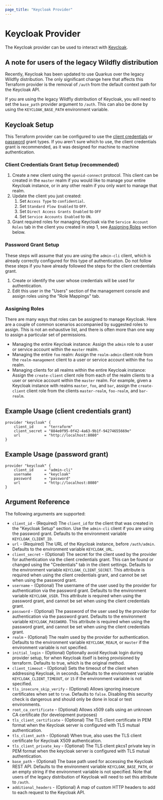 ```yaml
---
page_title: "Keycloak Provider"
---
```


# Keycloak Provider

The Keycloak provider can be used to interact with [Keycloak](https://www.keycloak.org/).

## A note for users of the legacy Wildfly distribution

Recently, Keycloak has been updated to use Quarkus over the legacy Wildfly distribution. The only significant change here
that affects this Terraform provider is the removal of `/auth` from the default context path for the Keycloak API.

If you are using the legacy Wildfly distribution of Keycloak, you will need to set the `base_path` provider argument to
`/auth`. This can also be done by using the `KEYCLOAK_BASE_PATH` environment variable.

## Keycloak Setup

This Terraform provider can be configured to use the [client credentials](https://www.oauth.com/oauth2-servers/access-tokens/client-credentials/)
or [password](https://www.oauth.com/oauth2-servers/access-tokens/password-grant/) grant types. If you aren't
sure which to use, the client credentials grant is recommended, as it was designed for machine to machine authentication.

### Client Credentials Grant Setup (recommended)

1. Create a new client using the `openid-connect` protocol. This client can be created in the `master` realm if you would
like to manage your entire Keycloak instance, or in any other realm if you only want to manage that realm.
1. Update the client you just created:
    1. Set `Access Type` to `confidential`.
    1. Set `Standard Flow Enabled` to `OFF`.
    1. Set `Direct Access Grants Enabled` to `OFF`
    1. Set `Service Accounts Enabled` to `ON`.
1. Grant required roles for managing Keycloak via the `Service Account Roles` tab in the client you created in step 1, see [Assigning Roles](#assigning-roles) section below.

### Password Grant Setup

These steps will assume that you are using the `admin-cli` client, which is already correctly configured for this type
of authentication. Do not follow these steps if you have already followed the steps for the client credentials grant.

1. Create or identify the user whose credentials will be used for authentication.
1. Edit this user in the "Users" section of the management console and assign roles using the "Role Mappings" tab.

### Assigning Roles

There are many ways that roles can be assigned to manage Keycloak. Here are a couple of common scenarios accompanied
by suggested roles to assign. This is not an exhaustive list, and there is often more than one way to assign a particular set
of permissions.

- Managing the entire Keycloak instance: Assign the `admin` role to a user or service account within the `master` realm.
- Managing the entire `foo` realm: Assign the `realm-admin` client role from the `realm-management` client to a user or service
account within the `foo` realm.
- Managing clients for all realms within the entire Keycloak instance: Assign the `create-client` client role from each of
the realm clients to a user or service account within the `master` realm. For example, given a Keycloak instance with realms
`master`, `foo`, and `bar`, assign the `create-client` client role from the clients `master-realm`, `foo-realm`, and `bar-realm`.

## Example Usage (client credentials grant)

```hcl
provider "keycloak" {
	client_id     = "terraform"
	client_secret = "884e0f95-0f42-4a63-9b1f-94274655669e"
	url           = "http://localhost:8080"
}
```

## Example Usage (password grant)

```hcl
provider "keycloak" {
	client_id     = "admin-cli"
	username      = "keycloak"
	password      = "password"
	url           = "http://localhost:8080"
}
```

## Argument Reference

The following arguments are supported:

- `client_id` - (Required) The `client_id` for the client that was created in the "Keycloak Setup" section. Use the `admin-cli` client if you are using the password grant. Defaults to the environment variable `KEYCLOAK_CLIENT_ID`.
- `url` - (Required) The URL of the Keycloak instance, before `/auth/admin`. Defaults to the environment variable `KEYCLOAK_URL`.
- `client_secret` - (Optional) The secret for the client used by the provider for authentication via the client credentials grant. This can be found or changed using the "Credentials" tab in the client settings. Defaults to the environment variable `KEYCLOAK_CLIENT_SECRET`. This attribute is required when using the client credentials grant, and cannot be set when using the password grant.
- `username` - (Optional) The username of the user used by the provider for authentication via the password grant. Defaults to the environment variable `KEYCLOAK_USER`. This attribute is required when using the password grant, and cannot be set when using the client credentials grant.
- `password` - (Optional) The password of the user used by the provider for authentication via the password grant. Defaults to the environment variable `KEYCLOAK_PASSWORD`. This attribute is required when using the password grant, and cannot be set when using the client credentials grant.
- `realm` - (Optional) The realm used by the provider for authentication. Defaults to the environment variable `KEYCLOAK_REALM`, or `master` if the environment variable is not specified.
- `initial_login` - (Optional) Optionally avoid Keycloak login during provider setup, for when Keycloak itself is being provisioned by terraform. Defaults to true, which is the original method.
- `client_timeout` - (Optional) Sets the timeout of the client when addressing Keycloak, in seconds. Defaults to the environment variable `KEYCLOAK_CLIENT_TIMEOUT`, or `15` if the environment variable is not specified.
- `tls_insecure_skip_verify` - (Optional) Allows ignoring insecure certificates when set to `true`. Defaults to `false`. Disabling this security check is dangerous and should only be done in local or test environments.
- `root_ca_certificate` - (Optional) Allows x509 calls using an unknown CA certificate (for development purposes)
-   `tls_client_certificate` - (Optional) The TLS client certificate in PEM format when the Keycloak server is configured with TLS mutual authentication.
-   `tls_client_auth` - (Optional) When true, also uses the TLS client certificate for Keycloak X509 authentication.
-   `tls_client_private_key` - (Optional) The TLS client pkcs1 private key in PEM format when the keycloak server is configured with TLS mutual authentication.
- `base_path` - (Optional) The base path used for accessing the Keycloak REST API.  Defaults to the environment variable `KEYCLOAK_BASE_PATH`, or an empty string if the environment variable is not specified. Note that users of the legacy distribution of Keycloak will need to set this attribute to `/auth`.
- `additional_headers` - (Optional) A map of custom HTTP headers to add to each request to the Keycloak API.
